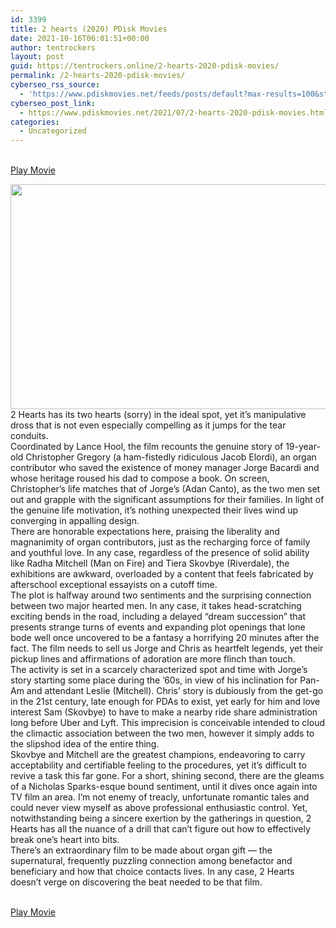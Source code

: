 ```yaml
---
id: 3399
title: 2 hearts (2020) PDisk Movies
date: 2021-10-16T06:01:51+00:00
author: tentrockers
layout: post
guid: https://tentrockers.online/2-hearts-2020-pdisk-movies/
permalink: /2-hearts-2020-pdisk-movies/
cyberseo_rss_source:
  - 'https://www.pdiskmovies.net/feeds/posts/default?max-results=100&start-index=1201'
cyberseo_post_link:
  - https://www.pdiskmovies.net/2021/07/2-hearts-2020-pdisk-movies.html
categories:
  - Uncategorized
---
```

<a href="https://kuklink.com/1/bnYyZ2p0MDAxcXFp" target="popup" onclick="window.open('https://kuklink.com/1/bnYyZ2p0MDAxcXFp','popup','width=600,height=600'); return false;" rel="noopener"><br /> Play Movie<br /> </a>

<div class="separator">
  <a href="https://www.pdisk.net/share-video?videoid=nv2gjt001qqi" target="_blank" rel="noopener"><img loading="lazy" border="0" data-original-height="338" data-original-width="600" height="360" src="https://1.bp.blogspot.com/-1NImQyfywWo/YPFkCJJUxQI/AAAAAAAAZS0/XyuDGANlF78zhcSGpIZZ0wDE-sNj6AD6QCLcBGAsYHQ/w640-h360/2-Hearts-Movie.png" width="640" /></a>
</div>

<div>
  <div>
    <span>2 Hearts has its two hearts (sorry) in the ideal spot, yet it&#8217;s manipulative dross that is not even especially compelling as it jumps for the tear conduits.&nbsp;</span>
  </div>
  
  <div>
    <span>Coordinated by Lance Hool, the film recounts the genuine story of 19-year-old Christopher Gregory (a ham-fistedly ridiculous Jacob Elordi), an organ contributor who saved the existence of money manager Jorge Bacardi and whose heritage roused his dad to compose a book. On screen, Christopher&#8217;s life matches that of Jorge&#8217;s (Adan Canto), as the two men set out and grapple with the significant assumptions for their families. In light of the genuine life motivation, it&#8217;s nothing unexpected their lives wind up converging in appalling design.&nbsp;</span>
  </div>
  
  <div>
    <span>There are honorable expectations here, praising the liberality and magnanimity of organ contributors, just as the recharging force of family and youthful love. In any case, regardless of the presence of solid ability like Radha Mitchell (Man on Fire) and Tiera Skovbye (Riverdale), the exhibitions are awkward, overloaded by a content that feels fabricated by afterschool exceptional essayists on a cutoff time.&nbsp;</span>
  </div>
  
  <div>
    <span>The plot is halfway around two sentiments and the surprising connection between two major hearted men. In any case, it takes head-scratching exciting bends in the road, including a delayed &#8220;dream succession&#8221; that presents strange turns of events and expanding plot openings that lone bode well once uncovered to be a fantasy a horrifying 20 minutes after the fact. The film needs to sell us Jorge and Chris as heartfelt legends, yet their pickup lines and affirmations of adoration are more flinch than touch.&nbsp;</span>
  </div>
  
  <div>
    <span>The activity is set in a scarcely characterized spot and time with Jorge&#8217;s story starting some place during the &#8217;60s, in view of his inclination for Pan-Am and attendant Leslie (Mitchell). Chris&#8217; story is dubiously from the get-go in the 21st century, late enough for PDAs to exist, yet early for him and love interest Sam (Skovbye) to have to make a nearby ride share administration long before Uber and Lyft. This imprecision is conceivable intended to cloud the climactic association between the two men, however it simply adds to the slipshod idea of the entire thing.&nbsp;</span>
  </div>
  
  <div>
    <span>Skovbye and Mitchell are the greatest champions, endeavoring to carry acceptability and certifiable feeling to the procedures, yet it&#8217;s difficult to revive a task this far gone. For a short, shining second, there are the gleams of a Nicholas Sparks-esque bound sentiment, until it dives once again into TV film an area. I&#8217;m not enemy of treacly, unfortunate romantic tales and could never view myself as above professional enthusiastic control. Yet, notwithstanding being a sincere exertion by the gatherings in question, 2 Hearts has all the nuance of a drill that can&#8217;t figure out how to effectively break one&#8217;s heart into bits.&nbsp;</span>
  </div>
  
  <div>
    <span>There&#8217;s an extraordinary film to be made about organ gift — the supernatural, frequently puzzling connection among benefactor and beneficiary and how that choice contacts lives. In any case, 2 Hearts doesn&#8217;t verge on discovering the beat needed to be that film.</span>
  </div>
</div>

<a href="https://kuklink.com/1/bnYyZ2p0MDAxcXFp" target="popup" onclick="window.open('https://kuklink.com/1/bnYyZ2p0MDAxcXFp','popup','width=600,height=600'); return false;" rel="noopener"><br /> Play Movie<br /> </a>
